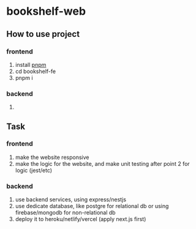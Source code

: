 # bookshelf-web

## How to use project
### frontend
1. install [pnpm](https://pnpm.io/installation)
2. cd bookshelf-fe
3. pnpm i

### backend
1. 

## Task
### frontend
1. make the website responsive
2. make the logic for the website, and make unit testing after point 2 for logic (jest/etc)

### backend
1. use backend services, using express/nestjs
2. use dedicate database, like postgre for relational db or using firebase/mongodb for non-relational db
3. deploy it to heroku/netlify/vercel (apply next.js first)